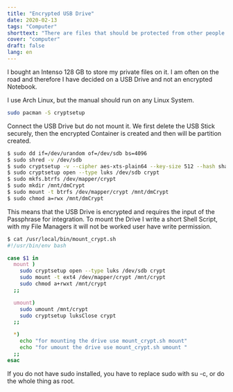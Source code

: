 ```yaml
---
title: "Encrypted USB Drive"
date: 2020-02-13
tags: "Computer"
shorttext: "There are files that should be protected from other people's eyes, even if you are on the move. I show how your USB Stick is encrypted."
cover: "computer"
draft: false
lang: en
---
```


I bought an Intenso 128 GB to store my private files on it. I am often on the road and therefore I have decided on a USB Drive and not an encrypted Notebook. 

I use Arch Linux, but the manual should run on any Linux System.

```bash
sudo pacman -S cryptsetup
```

Connect the USB Drive but do not mount it. We first delete the USB Stick securely, then the encrypted Container is created and then will be partition  created.

```bash
$ sudo dd if=/dev/urandom of=/dev/sdb bs=4096
$ sudo shred -v /dev/sdb
$ sudo cryptsetup -v --cipher aes-xts-plain64 --key-size 512 --hash sha512 --iter-time 5000 --use-random --verify-passphrase luksFormat /dev/sdb
$ sudo cryptsetup open --type luks /dev/sdb crypt
$ sudo mkfs.btrfs /dev/mapper/crypt
$ sudo mkdir /mnt/dmCrypt
$ sudo mount -t btrfs /dev/mapper/crypt /mnt/dmCrypt
$ sudo chmod a=rwx /mnt/dmCrypt
```

This means that the USB Drive is encrypted and requires the input of the Passphrase for integration. To mount the Drive I write a short Shell Script, with my File Managers it will not be worked user have write permission.

```bash
$ cat /usr/local/bin/mount_crypt.sh
#!/usr/bin/env bash

case $1 in
  mount )
    sudo cryptsetup open --type luks /dev/sdb crypt
    sudo mount -t ext4 /dev/mapper/crypt /mnt/crypt
    sudo chmod a+rwxt /mnt/crypt
  ;;

  umount)
    sudo umount /mnt/crypt
    sudo cryptsetup luksClose crypt
  ;;

  *)
    echo "for mounting the drive use mount_crypt.sh mount"
    echo "for umount the drive use mount_crypt.sh umount "
  ;;
esac
```

If you do not have sudo installed, you have to replace sudo with su -c, or do the whole thing as root.
